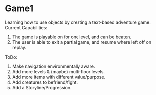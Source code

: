 # Game1
Learning how to use objects by creating a text-based adventure game.
Current Capabilities: 
1) The game is playable on for one level, and can be beaten.
2) The user is able to exit a partial game, and resume where left off on replay.


ToDo: 
1) Make navigation environmentally aware.
2) Add more levels & (maybe) multi-floor levels.
3) Add more items with different value/purpose.
4) Add creatures to befriend/fight.
5) Add a Storyline/Progression.
